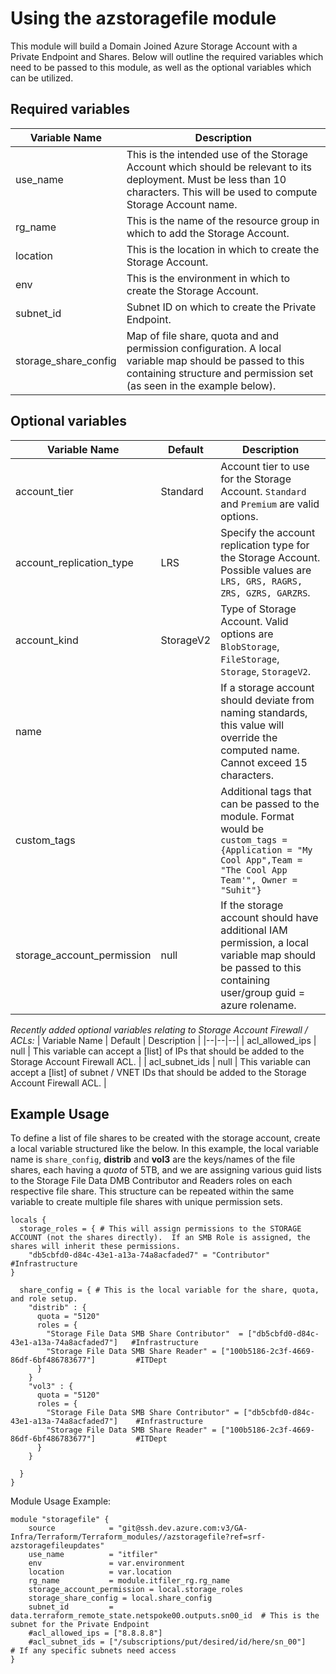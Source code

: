 # Using the azstoragefile module
This module will build a Domain Joined Azure Storage Account with a Private Endpoint and Shares.  Below will outline the required variables which need to be passed to this module, as well as the optional variables which can be utilized.

## Required variables
| Variable Name | Description | 
| -------- | -------- |
| use_name |  This is the intended use of the Storage Account which should be relevant to its deployment. Must be less than 10 characters.  This will be used to compute Storage Account name.|
| rg_name | This is the name of the resource group in which to add the Storage Account. |
| location | This is the location in which to create the Storage Account. | 
| env |  This is the environment in which to create the Storage Account.  |
| subnet_id |  Subnet ID on which to create the Private Endpoint. |
| storage_share_config | Map of file share, quota and and permission configuration.  A local variable map should be passed to this containing structure and permission set (as seen in the example below). |

## Optional variables
| Variable Name | Default | Description |
|--|--|--|
| account_tier | Standard | Account tier to use for the Storage Account.  `Standard` and `Premium` are valid options. |
| account_replication_type | LRS | Specify the account replication type for the Storage Account.  Possible values are `LRS, GRS, RAGRS, ZRS, GZRS, GARZRS`.
| account_kind | StorageV2 | Type of Storage Account.  Valid options are `BlobStorage`, `FileStorage`, `Storage`, `StorageV2`.  
| name | | If a storage account should deviate from naming standards, this value will override the computed name. Cannot exceed 15 characters. |
| custom_tags | | Additional tags that can be passed to the module.  Format would be `custom_tags = {Application = "My Cool App",Team = "The Cool App Team'", Owner = "Suhit"}` |
| storage_account_permission | null | If the storage account should have additional IAM permission, a local variable map should be passed to this containing user/group guid = azure rolename. |



*Recently added optional variables relating to Storage Account Firewall / ACLs:*
| Variable Name | Default | Description |
|--|--|--|
| acl_allowed_ips | null | This variable can accept a [list] of IPs that should be added to the Storage Account Firewall ACL. |
| acl_subnet_ids | null | This variable can accept a [list] of subnet / VNET IDs that should be added to the Storage Account Firewall ACL. |

## Example Usage
To define a list of file shares to be created with the storage account, create a local variable structured like the below. In this example, the local variable name is `share_config`, **distrib** and **vol3** are the keys/names of the file shares, each having a *quota* of 5TB, and we are assigning various guid lists to the Storage File Data DMB Contributor and Readers roles on each respective file share. This structure can be repeated within the same variable to create multiple file shares with unique permission sets.
```
locals {
  storage_roles = { # This will assign permissions to the STORAGE ACCOUNT (not the shares directly).  If an SMB Role is assigned, the shares will inherit these permissions.
    "db5cbfd0-d84c-43e1-a13a-74a8acfaded7" = "Contributor"                                      #Infrastructure
}

  share_config = { # This is the local variable for the share, quota, and role setup.
    "distrib" : {
      quota = "5120"
      roles = {
        "Storage File Data SMB Share Contributor"  = ["db5cbfd0-d84c-43e1-a13a-74a8acfaded7"]   #Infrastructure
        "Storage File Data SMB Share Reader" = ["100b5186-2c3f-4669-86df-6bf486783677"]         #ITDept
      }
    }
    "vol3" : {
      quota = "5120"
      roles = {
        "Storage File Data SMB Share Contributor" = ["db5cbfd0-d84c-43e1-a13a-74a8acfaded7"]    #Infrastructure
        "Storage File Data SMB Share Reader" = ["100b5186-2c3f-4669-86df-6bf486783677"]         #ITDept
      }
    }

  }
}
```

Module Usage Example:
```
module "storagefile" {
    source            = "git@ssh.dev.azure.com:v3/GA-Infra/Terraform/Terraform_modules//azstoragefile?ref=srf-azstoragefileupdates"
    use_name          = "itfiler"
    env               = var.environment
    location          = var.location
    rg_name           = module.itfiler_rg.rg_name
    storage_account_permission = local.storage_roles
    storage_share_config = local.share_config
    subnet_id         = data.terraform_remote_state.netspoke00.outputs.sn00_id  # This is the subnet for the Private Endpoint
    #acl_allowed_ips = ["8.8.8.8"]
    #acl_subnet_ids = ["/subscriptions/put/desired/id/here/sn_00"]              # If any specific subnets need access 
}
 ```